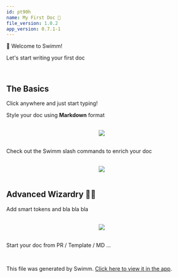 ```yaml
---
id: pt90h
name: My First Doc 🎉
file_version: 1.0.2
app_version: 0.7.1-1
---
```


👋 Welcome to Swimm!

Let's start writing your first doc

<br/>

## The Basics

Click anywhere and just start typing!

Style your doc using **Markdown** format

<br/>

<div align="center"><img src="https://firebasestorage.googleapis.com/v0/b/swimm-dev-content/o/repositories%2Fls4DA2fLasmQuEbT4ipw%2F546b4b88-2fd5-419b-bf5e-b57a568c654a.gif?alt=media&token=878a12af-4e2a-40d6-939a-060f59e8a95f" style="width:'50%'"/></div>

<br/>

Check out the Swimm slash commands to enrich your doc

<br/>

<div align="center"><img src="https://firebasestorage.googleapis.com/v0/b/swimm-dev-content/o/repositories%2Fls4DA2fLasmQuEbT4ipw%2F79845984-ffb6-4b31-a742-3c2e2100d4ab.gif?alt=media&token=0ffc57dc-bb4f-4141-b0be-2dd765f1876a" style="width:'50%'"/></div>

<br/>

## Advanced Wizardry 🧙‍♀️

Add smart tokens and bla bla bla

<br/>

<div align="center"><img src="https://firebasestorage.googleapis.com/v0/b/swimm-dev-content/o/repositories%2Fls4DA2fLasmQuEbT4ipw%2Ffca73551-78d5-4255-8f60-1d734a903b6a.gif?alt=media&token=e09d4f8f-1708-45f7-96aa-0adf2e132393" style="width:'50%'"/></div>

<br/>

Start your doc from PR / Template / MD ...

<br/>

This file was generated by Swimm. [Click here to view it in the app](https://swimm-web-app.web.app/repos/ls4DA2fLasmQuEbT4ipw/docs/pt90h).